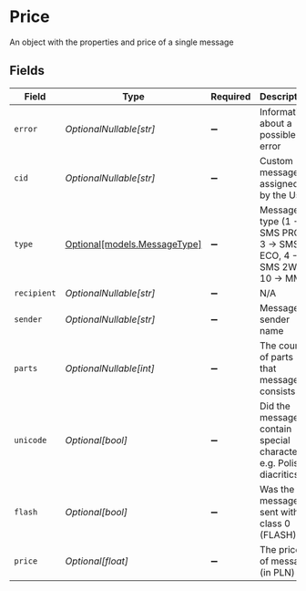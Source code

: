 # Price

An object with the properties and price of a single message


## Fields

| Field                                                               | Type                                                                | Required                                                            | Description                                                         | Example                                                             |
| ------------------------------------------------------------------- | ------------------------------------------------------------------- | ------------------------------------------------------------------- | ------------------------------------------------------------------- | ------------------------------------------------------------------- |
| `error`                                                             | *OptionalNullable[str]*                                             | :heavy_minus_sign:                                                  | Information about a possible error                                  | <nil>                                                               |
| `cid`                                                               | *OptionalNullable[str]*                                             | :heavy_minus_sign:                                                  | Custom message ID assigned by the User                              | custom-id-A44445T                                                   |
| `type`                                                              | [Optional[models.MessageType]](../models/messagetype.md)            | :heavy_minus_sign:                                                  | Message type (1 -> SMS PRO, 3 -> SMS ECO, 4 -> SMS 2WAY, 10 -> MMS) | 1                                                                   |
| `recipient`                                                         | *OptionalNullable[str]*                                             | :heavy_minus_sign:                                                  | N/A                                                                 | +48999999999                                                        |
| `sender`                                                            | *OptionalNullable[str]*                                             | :heavy_minus_sign:                                                  | Message sender name                                                 | Bramka SMS                                                          |
| `parts`                                                             | *OptionalNullable[int]*                                             | :heavy_minus_sign:                                                  | The count of parts that message consists of                         | 1                                                                   |
| `unicode`                                                           | *Optional[bool]*                                                    | :heavy_minus_sign:                                                  | Did the message contain special characters, e.g. Polish diacritics? | true                                                                |
| `flash`                                                             | *Optional[bool]*                                                    | :heavy_minus_sign:                                                  | Was the message sent with class 0 (FLASH)?                          | false                                                               |
| `price`                                                             | *Optional[float]*                                                   | :heavy_minus_sign:                                                  | The price of message (in PLN)                                       | 0.16                                                                |